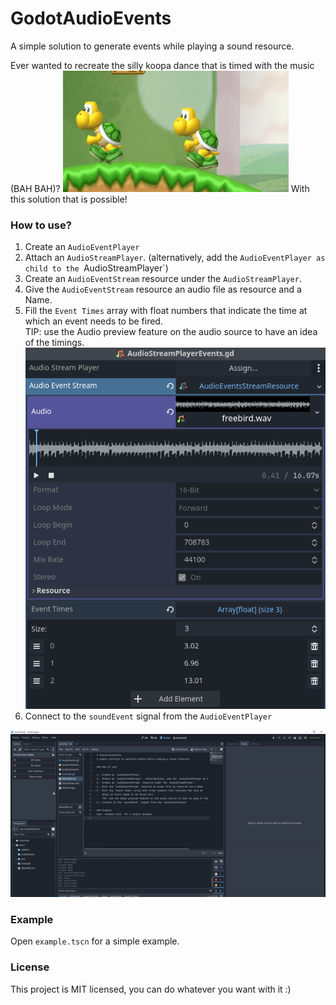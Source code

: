 # GodotAudioEvents
A simple solution to generate events while playing a sound resource.

Ever wanted to recreate the silly koopa dance that is timed with the music (BAH BAH)?
![BahBah](./doc/mario_example.gif)
With this solution that is possible!

### How to use?

1. 	Create an `AudioEventPlayer`
2. 	Attach an `AudioStreamPlayer`. (alternatively, add the `AudioEventPlayer as child to the `AudioStreamPlayer`)
3. 	Create an `AudioEventStream` resource under the `AudioStreamPlayer`.
4. 	Give the `AudioEventStream` resource an audio file as resource and a Name.
5. 	Fill the `Event Times` array with float numbers that indicate the time at 
	which an event needs to be fired.<br>
	TIP: use the Audio preview feature on the audio source to have an idea of the timings.
	![example](./doc/example.png)
6.	Connect to the `soundEvent` signal from the `AudioEventPlayer`

![Example GIF](./doc/quick-example.gif)

### Example
Open `example.tscn` for a simple example.

### License
This project is MIT licensed, you can do whatever you want with it :)
